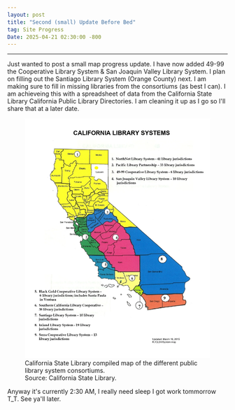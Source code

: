 ```yaml
---
layout: post
title: "Second (small) Update Before Bed"
tag: Site Progress
Date: 2025-04-21 02:30:00 -800
---
```

---
Just wanted to post a small map progress update. I have now added 49-99 the Cooperative Library System & San Joaquin Valley Library System. I plan on filling out the Santiago 
Library System (Orange County) next. I am making sure to fill in missing libraries from the consortiums (as best I can). I am achieveing this with a spreadsheet of data from
the California State Library California Public Library Directories. I am cleaning it up as I go so I'll share that at a later date.

<figure>
  <img src="https://raw.githubusercontent.com/fiercefire/Blog-Assets/refs/heads/main/2025-04-21-Second-Small-Update-Before-Bed/2015-03-16-CLA-Library-Systems-Map.webp" alt="California State Library compiled map of the different public library system consortiums">
  <figcaption>California State Library compiled map of the different public library system consortiums.<br>Source: California State Library.</figcaption>
</figure>

Anyway it's currently 2:30 AM, I really need sleep I got work tommorrow T_T. See ya'll later.

